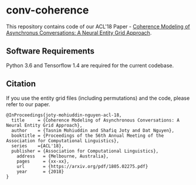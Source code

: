 # conv-coherence

This repository contains code of our ACL'18 Paper - [Coherence Modeling of Asynchronus Conversations: A Neural Entity Grid Approach](https://arxiv.org/pdf/1805.02275.pdf).

Software Requirements
---------------------

Python 3.6 and Tensorflow 1.4 are required for the current codebase.


Citation
--------

If you use the entity grid files (including permutations) and the code, please refer to our paper.

	@InProceedings{joty-mohiuddin-nguyen-acl-18,
      title     = {Coherence Modeling of Asynchronous Conversations: A Neural Entity Grid Approach},
      author    = {Tasnim Mohiuddin and Shafiq Joty and Dat Nguyen},
      booktitle = {Proceedings of the 56th Annual Meeting of the Association for Computational Linguistics},
      series    ={ACL'18},
      publisher = {Association for Computational Linguistics},
    	address   = {Melbourne, Australia},
    	pages     = {xx-xx},
    	url       = {https://arxiv.org/pdf/1805.02275.pdf}
	    year      = {2018}
	}
